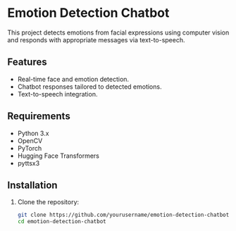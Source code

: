 # Emotion Detection Chatbot

This project detects emotions from facial expressions using computer vision and responds with appropriate messages via text-to-speech.

## Features
- Real-time face and emotion detection.
- Chatbot responses tailored to detected emotions.
- Text-to-speech integration.

## Requirements
- Python 3.x
- OpenCV
- PyTorch
- Hugging Face Transformers
- pyttsx3

## Installation
1. Clone the repository:
   ```bash
   git clone https://github.com/yourusername/emotion-detection-chatbot.git
   cd emotion-detection-chatbot
